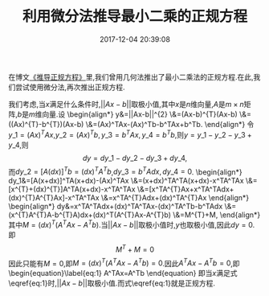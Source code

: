 ﻿---
title: 利用微分法推导最小二乘的正规方程
date: 2017-12-04 20:39:08
categories:
- 数学
- 线性代数
tags:
- 微分
- 最小二乘法
- 正规方程

---
在博文[《推导正规方程》](/2017/12/03/推导正规方程/)里,我们曾用几何法推出了最小二乘法的正规方程.在此,我们尝试使用微分法,再次推出正规方程.

我们考虑,当$x$满足什么条件时,$||Ax-b||$取极小值,其中$x$是$n$维向量,$A$是$m\times n$矩阵,$b$是$m$维向量.设
\begin{align\*}
y&=||Ax-b||^{2}
\\\&=(Ax-b)^{T}(Ax-b)
\\\&=((Ax)^{T}-b^{T})(Ax-b)
\\\&=(Ax)^TAx-(Ax)^Tb-b^TAx+b^Tb.
\end{align\*}
令$y\_{1}=(Ax)^{T}Ax$,$y\_{2}=(Ax)^{T}b,y\_{3}=b^{T}Ax,y\_{4}=b^{T}b$,则$y=y\_1-y\_2-y\_3+y\_4$,则
$$
dy=dy\_1-dy\_2-dy\_3+dy\_4,
$$
而$dy\_2=[A(dx)]^{T}b=(dx)^TA^{T}b$,$dy\_3=b^TAdx,dy\_4=0$.
\begin{align\*}
  dy\_1&=[A(x+dx)]^TA(x+dx)-(Ax)^TAx
\\\&=(x+dx)^TA^TA(x+dx)-x^TA^TAx
\\\&=[x^{T}+(dx)^{T}]A^TA(x+dx)-x^TA^TAx
\\\&=[x^TA^{T}Ax+x^TA^TAdx+(dx)^{T}A^{T}Ax]-x^TA^TAx
\\\&=x^TA^{T}Adx+(dx)^TA^{T}Ax
\end{align\*}
\begin{align\*}
dy&=x^TA^TAdx+(dx)^TA^TAx-(dx)^TA^Tb-b^TAdx
\\\&=(x^{T}A^{T}A-b^{T}A)dx+(dx)^T(A^{T}Ax-A^{T}b)
\\\&=M^{T}+M,
\end{align\*}
其中$M=(dx)^T(A^{T}Ax-A^{T}b)$.当$||Ax-b||$取极小值时,$y$也取极小值,因此$dy=0$.即
$$
M^{T}+M=0
$$
因此只能有$M=0$,即$M=(dx)^T(A^{T}Ax-A^{T}b)=0$.因此$A^TAx-A^Tb=0$,即
\begin{equation}\label{eq:1}
A^TAx=A^Tb
\end{equation}
即当$x$满足式\eqref{eq:1}时,$||Ax-b||$取极小值.而式\eqref{eq:1}就是正规方程.